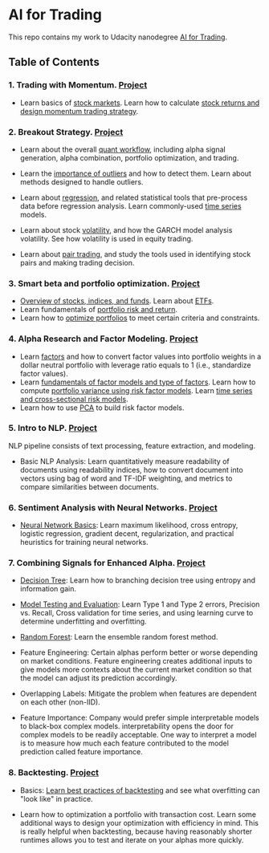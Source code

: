# AI for Trading

This repo contains my work to Udacity nanodegree [AI for Trading](https://www.udacity.com/course/ai-for-trading--nd880).

## Table of Contents

### 1. Trading with Momentum. [Project](1-Trading-with-momentum/project_1_starter.ipynb)

* Learn basics of [stock markets](Notes/1-Trading-with-momentum/stock-market-data.md). Learn how to calculate [stock returns and design momentum trading strategy](Notes/1-Trading-with-momentum/returns-momentum.md).

### 2. Breakout Strategy. [Project](2-Breakout-strategy/project_2_starter.ipynb)

* Learn about the overall [quant workflow](Notes/2-Breakout-strategy/quant-workflow.md), including alpha signal generation, alpha combination, portfolio optimization, and trading.

* Learn the [importance of outliers](Notes/2-Breakout-strategy/outliers.md) and how to detect them. Learn about methods designed to handle outliers.

* Learn about [regression](Notes/2-Breakout-strategy/regression.md), and related statistical tools that pre-process data before regression analysis. Learn commonly-used [time series](Notes/2-Breakout-strategy/time_series.md) models.

* Learn about stock [volatility](Notes/2-Breakout-strategy/volatility.md), and how the GARCH model analysis volatility. See how volatility is used in equity trading.

* Learn about [pair trading](Notes/2-Breakout-strategy/pair.md), and study the tools used in identifying stock pairs and making trading decision.

### 3. Smart beta and portfolio optimization. [Project](3-Smart-beta-and-portfolio-optimization/project_3_starter.ipynb)

* [Overview of stocks, indices, and funds](Notes/3-Porfolio-optimization/Fund.md). Learn about [ETFs](Notes/3-Porfolio-optimization/ETFs.md).
* Learn fundamentals of [portfolio risk and return](Notes/3-Porfolio-optimization/Portfolio.md).
* Learn how to [optimize portfolios](Notes/3-Porfolio-optimization/Optimization.md) to meet certain criteria and constraints. 

### 4. Alpha Research and Factor Modeling. [Project](4-Alpha-research-and-factor-modeling/project_4_starter.ipynb)

* Learn [factors](Notes/4-Alpha-Research-and-Factor-Modeling/Factors.md) and how to convert factor values into portfolio weights in a dollar neutral portfolio with leverage ratio equals to 1 (i.e., standardize factor values).
* Learn [fundamentals of factor models and type of factors](Notes/4-Alpha-Research-and-Factor-Modeling/Factor-Model.md). Learn how to compute [portfolio variance using risk factor models](Notes/4-Alpha-Research-and-Factor-Modeling/Risk-Factor-Model.md). Learn [time series and cross-sectional risk models](Notes/4-Alpha-Research-and-Factor-Modeling/Cross-Sectional.md).
* Learn how to use [PCA](Notes/4-Alpha-Research-and-Factor-Modeling/PCA.md) to build risk factor models. 

### 5. Intro to NLP. [Project](5-NLP-on-financial-statement/project_5_starter.ipynb)
NLP pipeline consists of text processing, feature extraction, and modeling.

* Basic NLP Analysis: Learn quantitatively measure readability of documents using readability indices, how to convert document into vectors using bag of word and TF-IDF weighting, and metrics to compare similarities between documents.

### 6. Sentiment Analysis with Neural Networks. [Project](6-Sentiment-analysis-with-neural-networks/project_6_starter.ipynb)

* [Neural Network Basics](Notes/6-Sentiment-analysis-with-neutral-networks/README.md): Learn maximum likelihood, cross entropy, logistic regression, gradient decent, regularization, and practical heuristics for training neural networks.


### 7. Combining Signals for Enhanced Alpha. [Project](7-Combining-signals-for-enhanced-alpha/project_7_starter.ipynb)

* [Decision Tree](Notes/7-Combining-signals-for-enhanced-alpha/README.md): Learn how to branching decision tree using entropy and information gain.

* [Model Testing and Evaluation](Notes/7-Combining-signals-for-enhanced-alpha/Evaluation.md): Learn Type 1 and Type 2 errors, Precision vs. Recall, Cross validation for time series, and using learning curve to determine underfitting and overfitting.

* [Random Forest](Notes/7-Combining-signals-for-enhanced-alpha/Random_forest.md): Learn the ensemble random forest method.

* Feature Engineering: Certain alphas perform better or worse depending on market conditions. Feature engineering creates additional inputs to give models more contexts about the current market condition so that the model can adjust its prediction accordingly.

* Overlapping Labels: Mitigate the problem when features are dependent on each other (non-IID).

* Feature Importance: Company would prefer simple interpretable models to black-box complex models. interpretability opens the door for complex models to be readily acceptable. One way to interpret a model is to measure how much each feature contributed to the model prediction called feature importance.

### 8. Backtesting. [Project](8-Backtesting/project_8_starter.ipynb)

* Basics: [Learn best practices of backtesting](Notes/8-Backtesting/Intro.md) and see what overfitting can "look like" in practice.

* Learn how to optimization a portfolio with transaction cost. Learn some additional ways to design your optimization with efficiency in mind. This is really helpful when backtesting, because having reasonably shorter runtimes allows you to test and iterate on your alphas more quickly.
